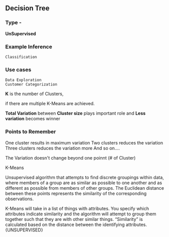 ## Decision Tree

### Type - 

**UnSupervised**

### Example Inference  


	Classification


### Use cases

	Data Exploration
	Customer Categorization

**K** is the number of Clusters, 

if there are multiple K-Means are achieved.

**Total Variation** between **Cluster size** plays important role and **Less variation** becomes winner

### Points to Remember

One cluster results in maximum variation
Two clusters reduces the variation
Three clusters reduces the variation more
And so on....

The Variation doesn't change beyond one poinnt (# of Cluster)



K-Means Unsupervised algorithm that attempts to find discretegroupings within data, where members of a group are assimilar as possible to one another and as different as possiblefrom members of other groups. The Euclidean distancebetween these points represents the similarity of thecorresponding observations.K-Means will take in a list of things with attributes. You specifywhich attributes indicate similarity and the algorithm will attemptto group them together such that they are with other similarthings. “Similarity” is calculated based on the distance betweenthe identifying attributes.{UNSUPERVISED}